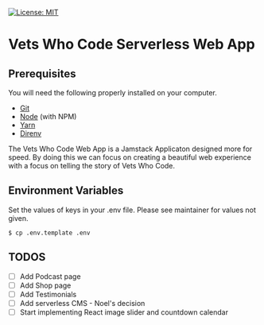 [![License: MIT](https://img.shields.io/badge/License-MIT-yellow.svg)](https://github.com/Vets-Who-Code/vwc-site/blob/master/LICENSE)
# Vets Who Code Serverless Web App

## Prerequisites
You will need the following properly installed on your computer.

* [Git](http://git-scm.com/)
* [Node](http://nodejs.org/) (with NPM)
* [Yarn](https://yarnpkg.com/)
* [Direnv](https://direnv.net/)

The Vets Who Code Web App is a Jamstack Applicaton designed more for speed.
By doing this we can focus on creating a beautiful web experience with a focus on telling the story of Vets Who Code.

## Environment Variables
Set the values of keys in your .env file. Please see maintainer for values not given.

`$ cp .env.template .env`

## TODOS
- [ ] Add Podcast page
- [ ] Add Shop page
- [ ] Add Testimonials
- [ ] Add serverless CMS - Noel's decision
- [ ] Start implementing React image slider and countdown calendar
